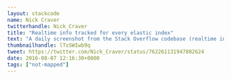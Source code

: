 ```yaml
---
layout: stackcode
name: Nick Craver
twitterhandle: Nick_Craver
title: "Realtime info tracked for every elastic index"
text: "A daily screenshot from the Stack Overflow codebase (realtime info tracked for every elastic index). "
thumbnailhandle: lTsSWIwb9q
tweet: https://twitter.com/Nick_Craver/status/762261131947802624
date: 2016-08-07 12:16:30+0000
tags: ["not-mapped"]
---
```

